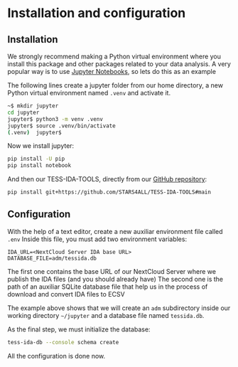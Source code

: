 # Installation and configuration

## Installation

We strongly recommend making a Python virtual environment where you install this package and other packages related to your data analysis.
A very popular way is to use [Jupyter Notebooks](https://jupyter.org/), so lets do this as an example

The following lines create a jupyter folder from our home directory, a new Python virtual environment named `.venv` and activate it.
```bash
~$ mkdir jupyter
cd jupyter 
jupyter$ python3 -m venv .venv
jupyter$ source .venv/bin/activate
(.venv)  jupyter$ 
```

Now we install jupyter:

```bash
pip install -U pip
pip install notebook
```

And then our TESS-IDA-TOOLS, directly from our [GitHub repository](https://github.com/STARS4ALL/TESS-IDA-TOOLS):

```bash
pip install git+https://github.com/STARS4ALL/TESS-IDA-TOOLS#main
```

## Configuration

With the help of a text editor, create a new auxiliar environment file called `.env`
Inside this file, you must add two environment variables:

```text
IDA_URL=<NextCloud Server IDA base URL>
DATABASE_FILE=adm/tessida.db
```

The first one contains the base URL of our NextCloud Server where we publish the IDA files (and you should already have)
The second one is the path of an auxiliar SQLite database file that help us in the process of download and convert IDA files to ECSV

The example above shows that we will create an `adm` subdirectory inside our working directory `~/jupyter` and a database file named `tessida.db`.

As the final step, we must initialize the database:

```bash
tess-ida-db --console schema create
```
All the configuration is done now.
